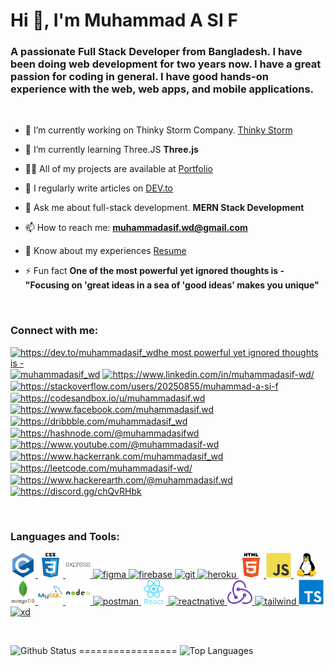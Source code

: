 <h1 align="start">Hi 👋, I'm Muhammad A SI F</h1>
<h3 align="start">A passionate Full Stack Developer from Bangladesh. I have been doing web development for two years now. I have a great passion for coding in general. I have good hands-on experience with the web, web apps, and mobile applications.</h3>

<br/>

- 🔭 I’m currently working on Thinky Storm Company. [Thinky Storm](https://thinkystorm.com/)

- 🌱 I’m currently learning Three.JS **Three.js**

- 👨‍💻 All of my projects are available at [Portfolio](https://muhammadasif-wd.web.app/)

- 📝 I regularly write articles on [DEV.to](https://dev.to/muhammadasif_wd)

- 💬 Ask me about full-stack development. **MERN Stack Development**

- 📫 How to reach me: **muhammadasif.wd@gmail.com**

- 📄 Know about my experiences [Resume](https://docs.google.com/document/d/17LN0rVUepdZ3pVeZGRX6MYTCAEAT1X7TI7D0Nf66HB8/edit?usp=sharing)

- ⚡ Fun fact **One of the most powerful yet ignored thoughts is - "Focusing on 'great ideas in a sea of 'good ideas' makes you unique"**

<br/>

<h3 align="left">Connect with me:</h3>
<p align="left">
<a href="https://dev.to/https://dev.to/muhammadasif_wdhe most powerful yet ignored thoughts is - "focusing on 'great ideas in a sea of 'good ideas' makes you unique"" target="blank"><img align="center" src="https://raw.githubusercontent.com/rahuldkjain/github-profile-readme-generator/master/src/images/icons/Social/devto.svg" alt="https://dev.to/muhammadasif_wdhe most powerful yet ignored thoughts is - "focusing on 'great ideas in a sea of 'good ideas' makes you unique"" height="30" width="40" /></a>
<a href="https://twitter.com/muhammadasif_wd" target="blank"><img align="center" src="https://raw.githubusercontent.com/rahuldkjain/github-profile-readme-generator/master/src/images/icons/Social/twitter.svg" alt="muhammadasif_wd" height="30" width="40" /></a>
<a href="https://linkedin.com/in/https://www.linkedin.com/in/muhammadasif-wd/" target="blank"><img align="center" src="https://raw.githubusercontent.com/rahuldkjain/github-profile-readme-generator/master/src/images/icons/Social/linked-in-alt.svg" alt="https://www.linkedin.com/in/muhammadasif-wd/" height="30" width="40" /></a>
<a href="https://stackoverflow.com/users/https://stackoverflow.com/users/20250855/muhammad-a-si-f" target="blank"><img align="center" src="https://raw.githubusercontent.com/rahuldkjain/github-profile-readme-generator/master/src/images/icons/Social/stack-overflow.svg" alt="https://stackoverflow.com/users/20250855/muhammad-a-si-f" height="30" width="40" /></a>
<a href="https://codesandbox.com/https://codesandbox.io/u/muhammadasif.wd" target="blank"><img align="center" src="https://raw.githubusercontent.com/rahuldkjain/github-profile-readme-generator/master/src/images/icons/Social/codesandbox.svg" alt="https://codesandbox.io/u/muhammadasif.wd" height="30" width="40" /></a>
<a href="https://fb.com/https://www.facebook.com/muhammadasif.wd" target="blank"><img align="center" src="https://raw.githubusercontent.com/rahuldkjain/github-profile-readme-generator/master/src/images/icons/Social/facebook.svg" alt="https://www.facebook.com/muhammadasif.wd" height="30" width="40" /></a>
<a href="https://dribbble.com/https://dribbble.com/muhammadasif_wd" target="blank"><img align="center" src="https://raw.githubusercontent.com/rahuldkjain/github-profile-readme-generator/master/src/images/icons/Social/dribbble.svg" alt="https://dribbble.com/muhammadasif_wd" height="30" width="40" /></a>
<a href="https://hashnode.com/https://hashnode.com/@muhammadasifwd" target="blank"><img align="center" src="https://raw.githubusercontent.com/rahuldkjain/github-profile-readme-generator/master/src/images/icons/Social/hashnode.svg" alt="https://hashnode.com/@muhammadasifwd" height="30" width="40" /></a>
<a href="https://www.youtube.com/c/https://www.youtube.com/@muhammadasif-wd" target="blank"><img align="center" src="https://raw.githubusercontent.com/rahuldkjain/github-profile-readme-generator/master/src/images/icons/Social/youtube.svg" alt="https://www.youtube.com/@muhammadasif-wd" height="30" width="40" /></a>
<a href="https://www.hackerrank.com/https://www.hackerrank.com/muhammadasif_wd" target="blank"><img align="center" src="https://raw.githubusercontent.com/rahuldkjain/github-profile-readme-generator/master/src/images/icons/Social/hackerrank.svg" alt="https://www.hackerrank.com/muhammadasif_wd" height="30" width="40" /></a>
<a href="https://www.leetcode.com/https://leetcode.com/muhammadasif-wd/" target="blank"><img align="center" src="https://raw.githubusercontent.com/rahuldkjain/github-profile-readme-generator/master/src/images/icons/Social/leet-code.svg" alt="https://leetcode.com/muhammadasif-wd/" height="30" width="40" /></a>
<a href="https://www.hackerearth.com/https://www.hackerearth.com/@muhammadasif.wd" target="blank"><img align="center" src="https://raw.githubusercontent.com/rahuldkjain/github-profile-readme-generator/master/src/images/icons/Social/hackerearth.svg" alt="https://www.hackerearth.com/@muhammadasif.wd" height="30" width="40" /></a>
<a href="https://discord.gg/https://discord.gg/chQvRHbk" target="blank"><img align="center" src="https://raw.githubusercontent.com/rahuldkjain/github-profile-readme-generator/master/src/images/icons/Social/discord.svg" alt="https://discord.gg/chQvRHbk" height="30" width="40" /></a>
</p>

<br/>

<h3 align="left">Languages and Tools:</h3>
<p align="left"> <a href="https://www.cprogramming.com/" target="_blank" rel="noreferrer"> <img src="https://raw.githubusercontent.com/devicons/devicon/master/icons/c/c-original.svg" alt="c" width="40" height="40"/> </a> <a href="https://www.w3schools.com/css/" target="_blank" rel="noreferrer"> <img src="https://raw.githubusercontent.com/devicons/devicon/master/icons/css3/css3-original-wordmark.svg" alt="css3" width="40" height="40"/> </a> <a href="https://expressjs.com" target="_blank" rel="noreferrer"> <img src="https://raw.githubusercontent.com/devicons/devicon/master/icons/express/express-original-wordmark.svg" alt="express" width="40" height="40"/> </a> <a href="https://www.figma.com/" target="_blank" rel="noreferrer"> <img src="https://www.vectorlogo.zone/logos/figma/figma-icon.svg" alt="figma" width="40" height="40"/> </a> <a href="https://firebase.google.com/" target="_blank" rel="noreferrer"> <img src="https://www.vectorlogo.zone/logos/firebase/firebase-icon.svg" alt="firebase" width="40" height="40"/> </a> <a href="https://git-scm.com/" target="_blank" rel="noreferrer"> <img src="https://www.vectorlogo.zone/logos/git-scm/git-scm-icon.svg" alt="git" width="40" height="40"/> </a> <a href="https://heroku.com" target="_blank" rel="noreferrer"> <img src="https://www.vectorlogo.zone/logos/heroku/heroku-icon.svg" alt="heroku" width="40" height="40"/> </a> <a href="https://www.w3.org/html/" target="_blank" rel="noreferrer"> <img src="https://raw.githubusercontent.com/devicons/devicon/master/icons/html5/html5-original-wordmark.svg" alt="html5" width="40" height="40"/> </a> <a href="https://developer.mozilla.org/en-US/docs/Web/JavaScript" target="_blank" rel="noreferrer"> <img src="https://raw.githubusercontent.com/devicons/devicon/master/icons/javascript/javascript-original.svg" alt="javascript" width="40" height="40"/> </a> <a href="https://www.linux.org/" target="_blank" rel="noreferrer"> <img src="https://raw.githubusercontent.com/devicons/devicon/master/icons/linux/linux-original.svg" alt="linux" width="40" height="40"/> </a> <a href="https://www.mongodb.com/" target="_blank" rel="noreferrer"> <img src="https://raw.githubusercontent.com/devicons/devicon/master/icons/mongodb/mongodb-original-wordmark.svg" alt="mongodb" width="40" height="40"/> </a> <a href="https://www.mysql.com/" target="_blank" rel="noreferrer"> <img src="https://raw.githubusercontent.com/devicons/devicon/master/icons/mysql/mysql-original-wordmark.svg" alt="mysql" width="40" height="40"/> </a> <a href="https://nodejs.org" target="_blank" rel="noreferrer"> <img src="https://raw.githubusercontent.com/devicons/devicon/master/icons/nodejs/nodejs-original-wordmark.svg" alt="nodejs" width="40" height="40"/> </a> <a href="https://postman.com" target="_blank" rel="noreferrer"> <img src="https://www.vectorlogo.zone/logos/getpostman/getpostman-icon.svg" alt="postman" width="40" height="40"/> </a> <a href="https://reactjs.org/" target="_blank" rel="noreferrer"> <img src="https://raw.githubusercontent.com/devicons/devicon/master/icons/react/react-original-wordmark.svg" alt="react" width="40" height="40"/> </a> <a href="https://reactnative.dev/" target="_blank" rel="noreferrer"> <img src="https://reactnative.dev/img/header_logo.svg" alt="reactnative" width="40" height="40"/> </a> <a href="https://redux.js.org" target="_blank" rel="noreferrer"> <img src="https://raw.githubusercontent.com/devicons/devicon/master/icons/redux/redux-original.svg" alt="redux" width="40" height="40"/> </a> <a href="https://tailwindcss.com/" target="_blank" rel="noreferrer"> <img src="https://www.vectorlogo.zone/logos/tailwindcss/tailwindcss-icon.svg" alt="tailwind" width="40" height="40"/> </a> <a href="https://www.typescriptlang.org/" target="_blank" rel="noreferrer"> <img src="https://raw.githubusercontent.com/devicons/devicon/master/icons/typescript/typescript-original.svg" alt="typescript" width="40" height="40"/> </a> <a href="https://www.adobe.com/products/xd.html" target="_blank" rel="noreferrer"> <img src="https://cdn.worldvectorlogo.com/logos/adobe-xd.svg" alt="xd" width="40" height="40"/> </a> </p>

<br/>

![Github Status](https://github-readme-stats.vercel.app/api?username=MuhammadAsif-WD&count_private=true&show_icons=true&theme=radical)    =================      ![Top Languages](https://github-readme-stats.vercel.app/api/top-langs/?username=MuhammadAsif-WD&show_icons=true&theme=radical)


